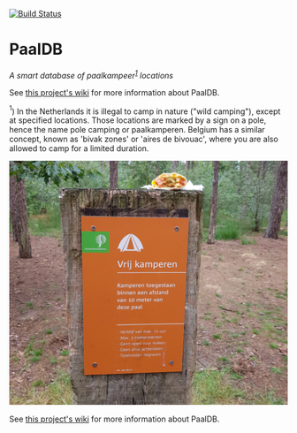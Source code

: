 [![Build Status](https://travis-ci.com/Timendus/paaldb.svg?branch=master)](https://travis-ci.com/Timendus/paaldb)

# PaalDB

_A smart database of paalkampeer<sup>[1](#what-is-it)</sup> locations_

See [this project's wiki](https://github.com/Timendus/paaldb/wiki) for more
information about PaalDB.

<a name="what-is-it"><sup>1</sup></a>) In the Netherlands it is illegal to camp
in nature ("wild camping"), except at specified locations. Those locations are
marked by a sign on a pole, hence the name pole camping or paalkamperen. Belgium
has a similar concept, known as 'bivak zones' or 'aires de bivouac', where you
are also allowed to camp for a limited duration.

![Picture of a pole with our breakfast on it](foto1.jpg)

See [this project's wiki](https://github.com/Timendus/paaldb/wiki) for more
information about PaalDB.
